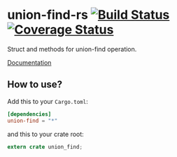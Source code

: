 # union-find-rs [![Build Status](https://travis-ci.org/gifnksm/union-find-rs.svg)](https://travis-ci.org/gifnksm/union-find-rs) [![Coverage Status](https://coveralls.io/repos/gifnksm/union-find-rs/badge.svg?branch=master&service=github)](https://coveralls.io/github/gifnksm/union-find-rs?branch=master)

Struct and methods for union-find operation.

[Documentation](http://gifnksm.github.io/union-find-rs)

## How to use?

Add this to your `Cargo.toml`:

```toml
[dependencies]
union-find = "*"
```

and this to your crate root:

```rust
extern crate union_find;
```
